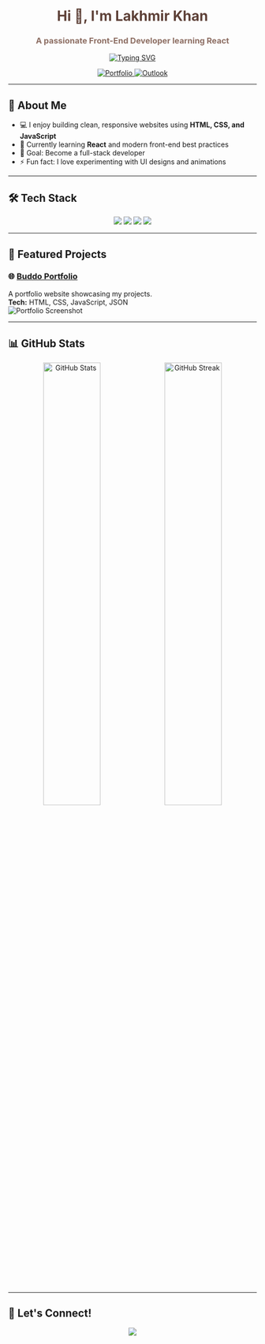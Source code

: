 <h1 align="center" style="color:#5D4037;">Hi 👋, I'm Lakhmir Khan</h1>
<h3 align="center" style="color:#8D6E63;">A passionate Front-End Developer learning React</h3>

<!-- Animated intro -->
<p align="center">
  <a href="https://git.io/typing-svg">
    <img src="https://readme-typing-svg.herokuapp.com?size=25&color=8D6E63&center=true&vCenter=true&width=500&lines=Front-End+Developer;Building+Awesome+Web+Apps;Learning+React+and+JavaScript" alt="Typing SVG" />
  </a>
</p>

<p align="center">
  <a href="https://buddo.vercel.app" target="_blank">
    <img src="https://img.shields.io/badge/-Portfolio-8D6E63?style=for-the-badge&logo=web&logoColor=white" alt="Portfolio"/>
  </a>
  <a href="mailto:lakhmir08@outlook.com">
    <img src="https://img.shields.io/badge/-Outlook-5D4037?style=for-the-badge&logo=microsoft-outlook&logoColor=white" alt="Outlook"/>
  </a>
</p>

---

## 🚀 About Me
- 💻 I enjoy building clean, responsive websites using **HTML, CSS, and JavaScript**  
- 🌱 Currently learning **React** and modern front-end best practices  
- 🎯 Goal: Become a full-stack developer  
- ⚡ Fun fact: I love experimenting with UI designs and animations  

---

## 🛠 Tech Stack

<p align="center">
  <img src="https://img.shields.io/badge/-HTML5-8D6E63?style=for-the-badge&logo=html5&logoColor=white" />
  <img src="https://img.shields.io/badge/-CSS3-BCAAA4?style=for-the-badge&logo=css3&logoColor=black" />
  <img src="https://img.shields.io/badge/-JavaScript-FFECB3?style=for-the-badge&logo=javascript&logoColor=black" />
  <img src="https://img.shields.io/badge/-JSON-D7CCC8?style=for-the-badge&logo=json&logoColor=black" />
</p>

---

## 📌 Featured Projects

### 🌐 [Buddo Portfolio](https://buddo.vercel.app)
A portfolio website showcasing my projects.  
**Tech:** HTML, CSS, JavaScript, JSON  
![Portfolio Screenshot](https://via.placeholder.com/600x300/EFEBE9/5D4037?text=Buddo+Portfolio)

---

## 📊 GitHub Stats  

<p align="center">
  <img src="https://github-readme-stats.vercel.app/api?username=LakBud&show_icons=true&title_color=5D4037&icon_color=8D6E63&text_color=5D4037&bg_color=F7F3F0" alt="GitHub Stats" width="48%" />
  <img src="https://streak-stats.demolab.com?user=LakBud&background=F7F3F0&ring=8D6E63&fire=5D4037&currStreakLabel=8D6E63&sideLabels=5D4037&currStreakNum=5D4037&dates=8D6E63" alt="GitHub Streak" width="48%" />
</p>

---

## 🌟 Let's Connect!
<p align="center">
  <a href="mailto:lakhmir08@outlook.com">
    <img src="https://img.shields.io/badge/-Outlook-8D6E63?style=for-the-badge&logo=microsoft-outlook&logoColor=white" />
  </a>
</p>

